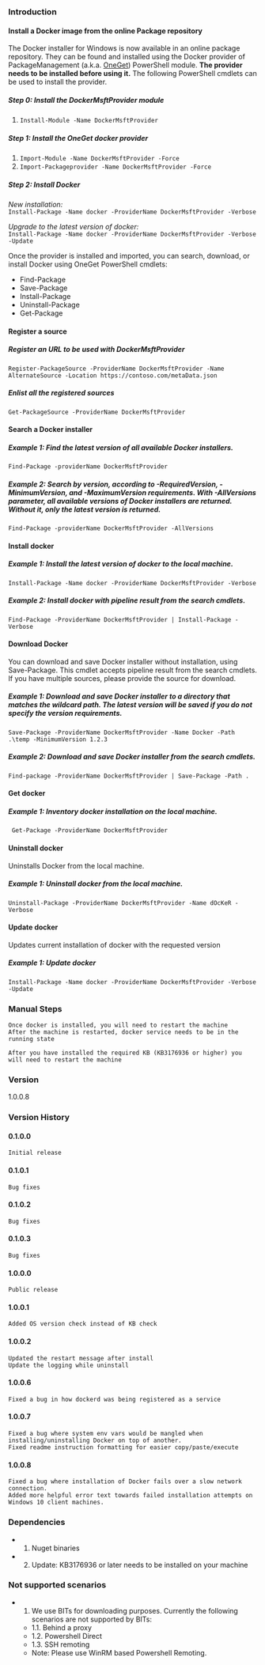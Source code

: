 ### Introduction
#### Install a Docker image from the online Package repository

The Docker installer for Windows is now available in an online package repository.  They can be found and installed using the Docker provider of PackageManagement (a.k.a. <a href="http://www.oneget.org">OneGet</a>) PowerShell module.  **The provider needs to be installed before using it.** The following PowerShell cmdlets can be used to install the provider.

##### Step 0: Install the DockerMsftProvider module

1. `Install-Module -Name DockerMsftProvider`

##### Step 1: Install the OneGet docker provider

1. `Import-Module -Name DockerMsftProvider -Force`
2. `Import-Packageprovider -Name DockerMsftProvider -Force`

##### Step 2: Install Docker
*New installation:*  
`Install-Package -Name docker -ProviderName DockerMsftProvider -Verbose`  

*Upgrade to the latest version of docker:*  
`Install-Package -Name docker -ProviderName DockerMsftProvider -Verbose -Update`

Once the provider is installed and imported, you can search, download, or install Docker using OneGet PowerShell cmdlets:
* Find-Package
* Save-Package
* Install-Package
* Uninstall-Package
* Get-Package

#### Register a source

##### Register an URL to be used with DockerMsftProvider
	Register-PackageSource -ProviderName DockerMsftProvider -Name AlternateSource -Location https://contoso.com/metaData.json

##### Enlist all the registered sources
	Get-PackageSource -ProviderName DockerMsftProvider

#### Search a Docker installer 

##### Example 1: Find the latest version of all available Docker installers. 
	Find-Package -providerName DockerMsftProvider
   
##### Example 2: Search by version, according to -RequiredVersion, -MinimumVersion, and -MaximumVersion requirements. With -AllVersions parameter, all available versions of Docker installers are returned. Without it, only the latest version is returned.
    Find-Package -providerName DockerMsftProvider -AllVersions

#### Install docker

##### Example 1: Install the latest version of docker to the local machine.
	Install-Package -Name docker -ProviderName DockerMsftProvider -Verbose

##### Example 2: Install docker with pipeline result from the search cmdlets.	
	Find-Package -ProviderName DockerMsftProvider | Install-Package -Verbose

#### Download Docker
You can download and save Docker installer without installation, using Save-Package. This cmdlet accepts pipeline result from the search cmdlets. If you have multiple sources, please provide the source for download.

##### Example 1: Download and save Docker installer to a directory that matches the wildcard path. The latest version will be saved if you do not specify the version requirements.	
	Save-Package -ProviderName DockerMsftProvider -Name Docker -Path .\temp -MinimumVersion 1.2.3

##### Example 2: Download and save Docker installer from the search cmdlets.
	Find-package -ProviderName DockerMsftProvider | Save-Package -Path .

#### Get docker


##### Example 1: Inventory docker installation on the local machine.
	 Get-Package -ProviderName DockerMsftProvider

#### Uninstall docker
Uninstalls Docker from the local machine.

##### Example 1: Uninstall docker from the local machine.
	Uninstall-Package -ProviderName DockerMsftProvider -Name dOcKeR -Verbose

#### Update docker
Updates current installation of docker with the requested version

##### Example 1: Update docker
	Install-Package -Name docker -ProviderName DockerMsftProvider -Verbose -Update

### Manual Steps
    Once docker is installed, you will need to restart the machine
    After the machine is restarted, docker service needs to be in the running state
	
	After you have installed the required KB (KB3176936 or higher) you will need to restart the machine 

### Version
1.0.0.8

### Version History

#### 0.1.0.0
	Initial release

#### 0.1.0.1
	Bug fixes

#### 0.1.0.2
	Bug fixes

#### 0.1.0.3
	Bug fixes

#### 1.0.0.0
	Public release

#### 1.0.0.1
	Added OS version check instead of KB check

#### 1.0.0.2
	Updated the restart message after install
	Update the logging while uninstall
	
#### 1.0.0.6
	Fixed a bug in how dockerd was being registered as a service

#### 1.0.0.7
	Fixed a bug where system env vars would be mangled when installing/uninstalling Docker on top of another.
	Fixed readme instruction formatting for easier copy/paste/execute

#### 1.0.0.8
	Fixed a bug where installation of Docker fails over a slow network connection.
	Added more helpful error text towards failed installation attempts on Windows 10 client machines.

### Dependencies
* 1. Nuget binaries
* 2. Update: KB3176936 or later needs to be installed on your machine

### Not supported scenarios
* 1. We use BITs for downloading purposes. Currently the following scenarios are not supported by BITs:
	* 1.1. Behind a proxy
	* 1.2. Powershell Direct
	* 1.3. SSH remoting
	* Note: Please use WinRM based Powershell Remoting.
